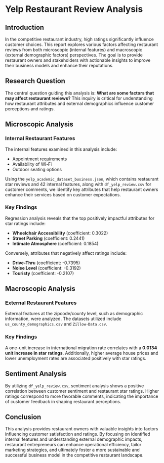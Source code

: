 # Yelp Restaurant Review Analysis

## Introduction

In the competitive restaurant industry, high ratings significantly influence customer choices. This report explores various factors affecting restaurant reviews from both microscopic (internal features) and macroscopic (external demographic factors) perspectives. The goal is to provide restaurant owners and stakeholders with actionable insights to improve their business models and enhance their reputations.

## Research Question

The central question guiding this analysis is: **What are some factors that may affect restaurant reviews?** This inquiry is critical for understanding how restaurant attributes and external demographics influence customer perceptions and ratings.

## Microscopic Analysis

### Internal Restaurant Features

The internal features examined in this analysis include:

- Appointment requirements
- Availability of Wi-Fi
- Outdoor seating options

Using the `yelp_academic_dataset_business.json`, which contains restaurant star reviews and 42 internal features, along with `df_yelp_review.csv` for customer comments, we identify key attributes that help restaurant owners enhance their services based on customer expectations.

### Key Findings

Regression analysis reveals that the top positively impactful attributes for star ratings include:

- **Wheelchair Accessibility** (coefficient: 0.3022)
- **Street Parking** (coefficient: 0.2441)
- **Intimate Atmosphere** (coefficient: 0.1854)

Conversely, attributes that negatively affect ratings include:

- **Drive-Thru** (coefficient: -0.7395)
- **Noise Level** (coefficient: -0.3192)
- **Touristy** (coefficient: -0.2107)

## Macroscopic Analysis

### External Restaurant Features

External features at the zipcode/county level, such as demographic information, were analyzed. The datasets utilized include `us_county_demographics.csv` and `Zillow-Data.csv`.

### Key Findings

A one-unit increase in international migration rate correlates with a **0.0134 unit increase in star ratings**. Additionally, higher average house prices and lower unemployment rates are associated positively with star ratings.

## Sentiment Analysis

By utilizing `df_yelp_review.csv`, sentiment analysis shows a positive correlation between customer sentiment and restaurant star ratings. Higher ratings correspond to more favorable comments, indicating the importance of customer feedback in shaping restaurant perceptions.

## Conclusion

This analysis provides restaurant owners with valuable insights into factors influencing customer satisfaction and ratings. By focusing on identified internal features and understanding external demographic impacts, restaurant entrepreneurs can enhance operational efficiency, tailor marketing strategies, and ultimately foster a more sustainable and successful business model in the competitive restaurant landscape.
